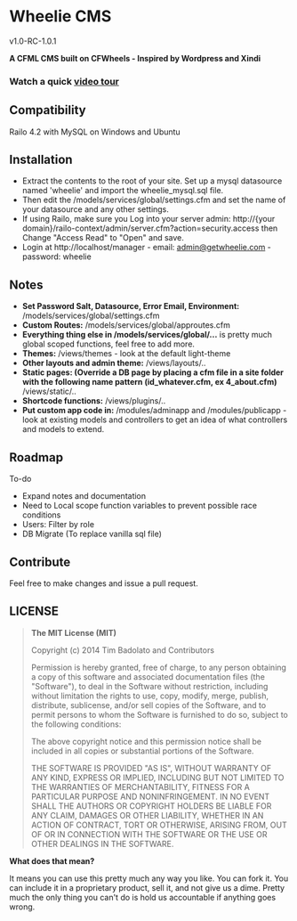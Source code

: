 # Wheelie CMS
v1.0-RC-1.0.1
 
**A CFML CMS built on CFWheels - Inspired by Wordpress and Xindi**

### Watch a quick [video tour](http://youtu.be/7AAMkGP-y3E)

## Compatibility

Railo 4.2 with MySQL on Windows and Ubuntu

## Installation

* Extract the contents to the root of your site. Set up a mysql datasource named 'wheelie' and import the wheelie_mysql.sql file. 
* Then edit the /models/services/global/settings.cfm and set the name of your datasource and any other settings.
* If using Railo, make sure you Log into your server admin:
http://{your domain}/railo-context/admin/server.cfm?action=security.access then Change "Access Read" to "Open" and save.
* Login at http://localhost/manager - email: admin@getwheelie.com - password: wheelie

## Notes

* **Set Password Salt, Datasource, Error Email, Environment:**  /models/services/global/settings.cfm
* **Custom Routes:** /models/services/global/approutes.cfm
* **Everything thing else in /models/services/global/...** is pretty much global scoped functions, feel free to add more.
* **Themes:** /views/themes - look at the default light-theme
* **Other layouts and admin theme:** /views/layouts/..
* **Static pages: (Override a DB page by placing a cfm file in a site folder with the following name pattern (id_whatever.cfm, ex 4_about.cfm)** /views/static/..
* **Shortcode functions:** /views/plugins/..
* **Put custom app code in:** /modules/adminapp and /modules/publicapp - look at existing models and controllers to get an idea of what controllers and models to extend.


## Roadmap

To-do
* Expand notes and documentation
* Need to Local scope function variables to prevent possible race conditions
* Users: Filter by role
* DB Migrate (To replace vanilla sql file)

## Contribute

Feel free to make changes and issue a pull request.

## LICENSE

>**The MIT License (MIT)**
>
>Copyright (c) 2014 Tim Badolato and Contributors
>
>Permission is hereby granted, free of charge, to any person obtaining a copy of this software and associated documentation files (the "Software"), to deal in the Software without restriction, including without limitation the rights to use, copy, modify, merge, publish, distribute, sublicense, and/or sell copies of the Software, and to permit persons to whom the Software is furnished to do so, subject to the following conditions:
>
>The above copyright notice and this permission notice shall be included in all copies or substantial portions of the Software.
>
>THE SOFTWARE IS PROVIDED "AS IS", WITHOUT WARRANTY OF ANY KIND, EXPRESS OR IMPLIED, INCLUDING BUT NOT LIMITED TO THE WARRANTIES OF MERCHANTABILITY, FITNESS FOR A PARTICULAR PURPOSE AND NONINFRINGEMENT. IN NO EVENT SHALL THE AUTHORS OR COPYRIGHT HOLDERS BE LIABLE FOR ANY CLAIM, DAMAGES OR OTHER LIABILITY, WHETHER IN AN ACTION OF CONTRACT, TORT OR OTHERWISE, ARISING FROM, OUT OF OR IN CONNECTION WITH THE SOFTWARE OR THE USE OR OTHER DEALINGS IN THE SOFTWARE.

**What does that mean?**

It means you can use this pretty much any way you like. You can fork it. You can include it in a proprietary product, sell it, and not give us a dime. Pretty much the only thing you can't do is hold us accountable if anything goes wrong.
